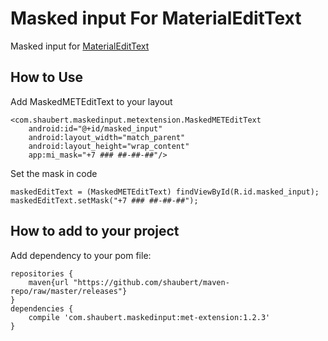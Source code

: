 Masked input For MaterialEditText
============

Masked input for [MaterialEditText](https://github.com/rengwuxian/MaterialEditText)


How to Use
----------

Add MaskedMETEditText to your layout

    <com.shaubert.maskedinput.metextension.MaskedMETEditText
        android:id="@+id/masked_input"
        android:layout_width="match_parent"
        android:layout_height="wrap_content"
        app:mi_mask="+7 ### ##-##-##"/>
        
Set the mask in code

    maskedEditText = (MaskedMETEditText) findViewById(R.id.masked_input);
    maskedEditText.setMask("+7 ### ##-##-##");
    

How to add to your project
--------------------------

Add dependency to your pom file:

    repositories {
        maven{url "https://github.com/shaubert/maven-repo/raw/master/releases"}
    }
    dependencies {
        compile 'com.shaubert.maskedinput:met-extension:1.2.3'
    }
